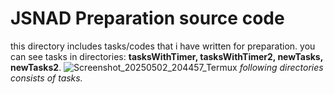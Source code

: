 # JSNAD Preparation source code
this directory includes tasks/codes
that i have written for preparation.
you can see tasks in directories:
**tasksWithTimer, tasksWithTimer2, newTasks, newTasks2**.
![Screenshot_20250502_204457_Termux](https://github.com/user-attachments/assets/4e8d13af-255f-4145-bda7-4d7575f2d4bf)
*following directories consists of tasks.*
